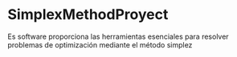 # SimplexMethodProyect
Es software proporciona las herramientas esenciales para resolver problemas de optimización mediante el método simplez
